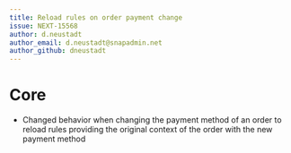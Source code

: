 ```yaml
---
title: Reload rules on order payment change
issue: NEXT-15568
author: d.neustadt
author_email: d.neustadt@snapadmin.net 
author_github: dneustadt
---
```

# Core
* Changed behavior when changing the payment method of an order to reload rules providing the original context of the order with the new payment method
